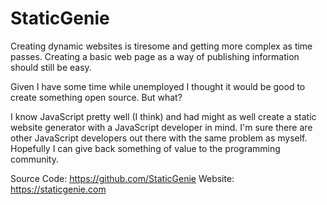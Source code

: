 # StaticGenie

Creating dynamic websites is tiresome and getting more complex as time passes. Creating a basic web page as a way of publishing information should still be easy.

Given I have some time while unemployed I thought it would be good to create something open source. But what?

I know JavaScript pretty well (I think) and had might as well create a static website generator with a JavaScript developer in mind. I'm sure there are other JavaScript developers out there with the same problem as myself. Hopefully I can give back something of value to the programming community.



Source Code: https://github.com/StaticGenie
Website: https://staticgenie.com
